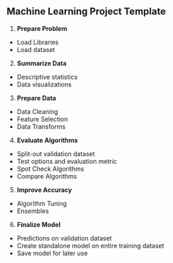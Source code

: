 ## Machine Learning Project Template
1. **Prepare Problem**
 - Load Libraries
 - Load dataset

2. **Summarize Data**
- Descriptive statistics
- Data visualizations

3. **Prepare Data**
- Data Cleaning
- Feature Selection
- Data Transforms

4. **Evaluate Algorithms**
- Split-out validation dataset
- Test options and evaluation metric
- Spot Check Algorithms
- Compare Algorithms

5. **Improve Accuracy**
- Algorithm Tuning
- Ensembles

6. **Finalize Model**
- Predictions on validation dataset
- Create standalone model on entire training dataset
- Save model for later use
